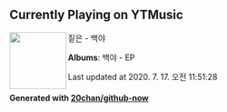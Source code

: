 ## Currently Playing on YTMusic

[<img align="left" width="100" src="https://lh3.googleusercontent.com/63U8vjgiegkbgJbJYrkIvZYnvp7GP6gh7Q7IaiM9zbBrfBK-riJzMILrGEyohWiegRSrIOFuQra7yNkJ">](https://music.youtube.com/channel/UC2xBk-gFSmnO__ZtHrXFEmg)

짙은 - 백야

**Albums**: 백야 - EP

Last updated at 2020. 7. 17. 오전 11:51:28

#### Generated with [20chan/github-now](https://github.com/20chan/github-now)


<!--
**20chan/20chan** is a ✨ _special_ ✨ repository because its `README.md` (this file) appears on your GitHub profile.

Here are some ideas to get you started:

- 🔭 I’m currently working on ...
- 🌱 I’m currently learning ...
- 👯 I’m looking to collaborate on ...
- 🤔 I’m looking for help with ...
- 💬 Ask me about ...
- 📫 How to reach me: ...
- 😄 Pronouns: ...
- ⚡ Fun fact: ...
-->
